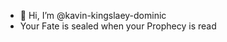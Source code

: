 - 👋 Hi, I’m @kavin-kingslaey-dominic
- Your Fate is sealed when your Prophecy is read

<!---
kavin-kingslaey-dominic/kavin-kingslaey-dominic is a ✨ special ✨ repository because its `README.md` (this file) appears on your GitHub profile.
You can click the Preview link to take a look at your changes.
--->
